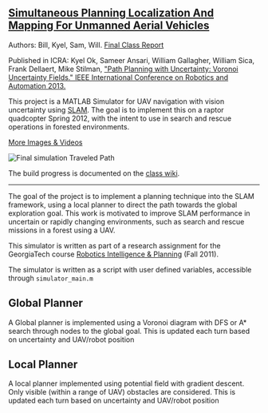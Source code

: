 [Simultaneous Planning Localization And Mapping For Unmanned Aerial Vehicles](http://rip11.wikidot.com/simultaneous-planning-localization-and-mapping-for-unmanned)
---
Authors: Bill, Kyel, Sam, Will. [Final Class Report](http://cloud.github.com/downloads/Elucidation/UAV-Motion-Planner-Ensemble/GT_RIP_F2011_UAV.pdf)

Published in ICRA: Kyel Ok, Sameer Ansari, William Gallagher, William Sica, Frank Dellaert, Mike Stilman, ["Path Planning with Uncertainty: Voronoi Uncertainty Fields." IEEE International Conference on Robotics and Automation 2013.](http://ieeexplore.ieee.org/xpl/articleDetails.jsp?arnumber=6631230)

This project is a MATLAB Simulator for UAV navigation with vision uncertainty using [SLAM](http://en.wikipedia.org/wiki/Simultaneous_localization_and_mapping).
The goal is to implement this on a raptor quadcopter Spring 2012, with the intent to use in search and rescue operations in forested environments.

[More Images & Videos](http://elucidation.github.com/UAV-Motion-Planner-Ensemble/)

![Final simulation Traveled Path](http://i.imgur.com/ASoql.png)

The build progress is documented on the [class wiki](http://rip11.wikidot.com/simultaneous-planning-localization-and-mapping-for-unmanned).

---
The goal of the project is to implement a planning technique into the SLAM framework, using a local planner to direct the path towards the global exploration goal. This work is motivated to improve SLAM performance in uncertain or rapidly changing environments, such as search and rescue missions in a forest using a UAV.

This simulator is written as part of a research assignment for the GeorgiaTech course [Robotics Intelligence & Planning](http://rip11.wikidot.com) (Fall 2011).

The simulator is written as a script with user defined variables, accessible through `simulator_main.m`


Global Planner
---
A Global planner is implemented using a Voronoi diagram with DFS or A* search through nodes to the global goal.
This is updated each turn based on uncertainty and UAV/robot position

Local Planner
---
A local planner implemented using potential field with gradient descent.
Only visible (within a range of UAV) obstacles are considered.
This is updated each turn based on uncertainty and UAV/robot position
